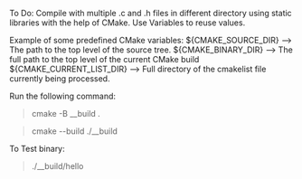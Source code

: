 To Do: Compile with multiple .c and .h files in different directory using static libraries with the help of CMake.
Use Variables to reuse values.

Example of some predefined CMake variables:
${CMAKE_SOURCE_DIR} --> The path to the top level of the source tree.
${CMAKE_BINARY_DIR} --> The full path to the top level of the current CMake build
${CMAKE_CURRENT_LIST_DIR} --> Full directory of the cmakelist file currently being processed.

Run the following command:
>  cmake -B __build .

>  cmake --build ./__build

To Test binary:
> ./__build/hello